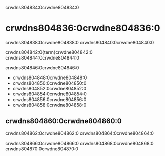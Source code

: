 crwdns804834:0crwdne804834:0
# crwdns804836:0crwdne804836:0

crwdns804838:0crwdne804838:0 crwdns804840:0crwdne804840:0

crwdns804842:0{term}crwdne804842:0 crwdns804844:0crwdne804844:0

crwdns804846:0crwdne804846:0

- crwdns804848:0crwdne804848:0
- crwdns804850:0crwdne804850:0
- crwdns804852:0crwdne804852:0
- crwdns804854:0crwdne804854:0
- crwdns804856:0crwdne804856:0
- crwdns804858:0crwdne804858:0

## crwdns804860:0crwdne804860:0

crwdns804862:0crwdne804862:0 crwdns804864:0crwdne804864:0

crwdns804866:0crwdne804866:0 crwdns804868:0crwdne804868:0 crwdns804870:0crwdne804870:0
